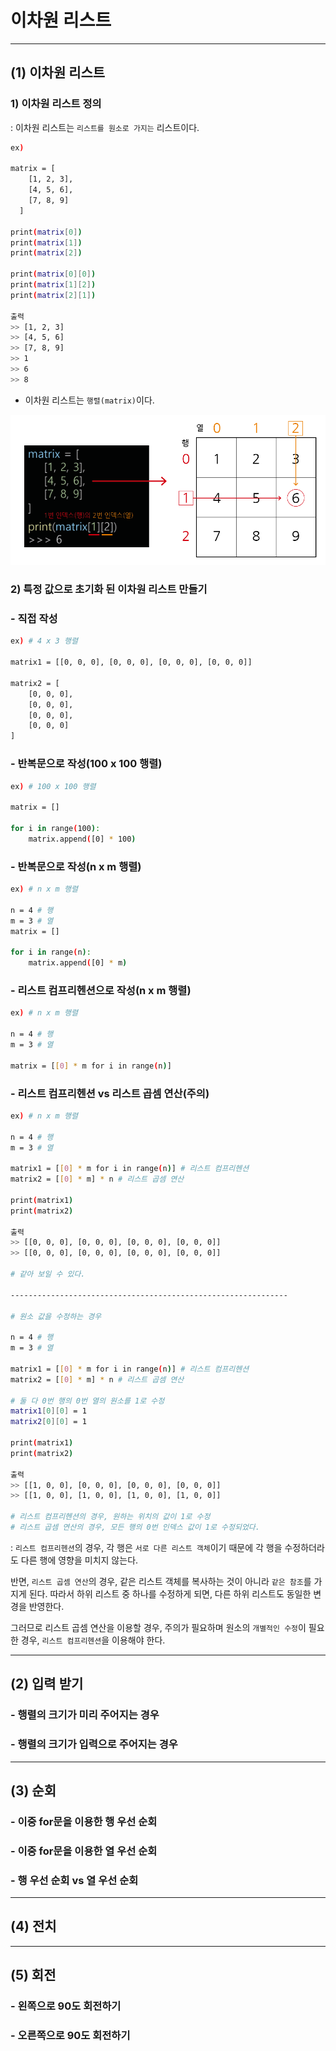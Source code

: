 # 이차원 리스트

---

## (1) 이차원 리스트

### **1) 이차원 리스트 정의**


: 이차원 리스트는 `리스트를 원소로 가지는` 리스트이다.

```bash
ex)
  
matrix = [
    [1, 2, 3],
    [4, 5, 6],
    [7, 8, 9]
  ]

print(matrix[0])
print(matrix[1])
print(matrix[2])

print(matrix[0][0])
print(matrix[1][2])
print(matrix[2][1])

출력
>> [1, 2, 3]
>> [4, 5, 6]
>> [7, 8, 9]
>> 1
>> 6
>> 8
```

- 이차원 리스트는 `행렬(matrix)`이다.

![행렬](../img/python_matrix.png)


### **2) 특정 값으로 초기화 된 이차원 리스트 만들기**

### - 직접 작성

```bash
ex) # 4 x 3 행렬
  
matrix1 = [[0, 0, 0], [0, 0, 0], [0, 0, 0], [0, 0, 0]]

matrix2 = [
    [0, 0, 0],
    [0, 0, 0],
    [0, 0, 0],
    [0, 0, 0]
]
```

### - 반복문으로 작성(100 x 100 행렬)

```bash
ex) # 100 x 100 행렬
  
matrix = []

for i in range(100):
    matrix.append([0] * 100)
```

### - 반복문으로 작성(n x m 행렬)

```bash
ex) # n x m 행렬
  
n = 4 # 행
m = 3 # 열
matrix = []

for i in range(n):
    matrix.append([0] * m)
```

### - 리스트 컴프리헨션으로 작성(n x m 행렬)

```bash
ex) # n x m 행렬
  
n = 4 # 행
m = 3 # 열

matrix = [[0] * m for i in range(n)]
```

### - 리스트 컴프리헨션 vs 리스트 곱셈 연산(주의)

```bash
ex) # n x m 행렬
  
n = 4 # 행
m = 3 # 열

matrix1 = [[0] * m for i in range(n)] # 리스트 컴프리헨션
matrix2 = [[0] * m] * n # 리스트 곱셈 연산

print(matrix1)
print(matrix2)

출력
>> [[0, 0, 0], [0, 0, 0], [0, 0, 0], [0, 0, 0]]
>> [[0, 0, 0], [0, 0, 0], [0, 0, 0], [0, 0, 0]]

# 같아 보일 수 있다.

--------------------------------------------------------------

# 원소 값을 수정하는 경우

n = 4 # 행
m = 3 # 열

matrix1 = [[0] * m for i in range(n)] # 리스트 컴프리헨션
matrix2 = [[0] * m] * n # 리스트 곱셈 연산

# 둘 다 0번 행의 0번 열의 원소를 1로 수정
matrix1[0][0] = 1
matrix2[0][0] = 1

print(matrix1)
print(matrix2)

출력
>> [[1, 0, 0], [0, 0, 0], [0, 0, 0], [0, 0, 0]]
>> [[1, 0, 0], [1, 0, 0], [1, 0, 0], [1, 0, 0]]

# 리스트 컴프리헨션의 경우, 원하는 위치의 값이 1로 수정
# 리스트 곱셈 연산의 경우, 모든 행의 0번 인덱스 값이 1로 수정되었다.
```


: `리스트 컴프리헨션`의 경우, 각 행은 `서로 다른 리스트 객체`이기 때문에 각 행을 수정하더라도 다른 행에 영향을 미치지 않는다.

반면, `리스트 곱셈 연산`의 경우, 같은 리스트 객체를 복사하는 것이 아니라 `같은 참조`를 가지게 된다. 따라서 하위 리스트 중 하나를 수정하게
되면, 다른 하위 리스트도 동일한 변경을 반영한다.

그러므로 리스트 곱셈 연산을 이용할 경우, 주의가 필요하며 원소의 `개별적인 수정`이 필요한 경우, `리스트 컴프리헨션`을 이용해야 한다.

---

## (2) 입력 받기

### - 행렬의 크기가 미리 주어지는 경우
### - 행렬의 크기가 입력으로 주어지는 경우

---

## (3) 순회

### - 이중 for문을 이용한 행 우선 순회
### - 이중 for문을 이용한 열 우선 순회
### - 행 우선 순회 vs 열 우선 순회

---

## (4) 전치

---

## (5) 회전

### - 왼쪽으로 90도 회전하기
### - 오른쪽으로 90도 회전하기